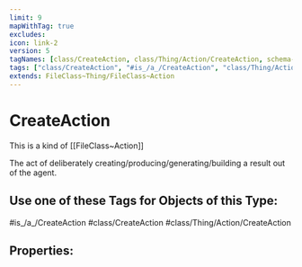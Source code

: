 ```yaml
---
limit: 9
mapWithTag: true
excludes:
icon: link-2
version: 5
tagNames: [class/CreateAction, class/Thing/Action/CreateAction, schema-org/CreateAction]
tags: ["class/CreateAction", "#is_/a_/CreateAction", "class/Thing/Action/CreateAction"]
extends: FileClass~Thing/FileClass~Action
---
```


# CreateAction
This is a kind of [[FileClass~Action]]

The act of deliberately creating/producing/generating/building a result out of the agent.


## Use one of these Tags for Objects of this Type:

#is_/a_/CreateAction
#class/CreateAction
#class/Thing/Action/CreateAction

## Properties:


